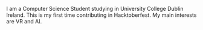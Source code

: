 I am a Computer Science Student studying in University College Dublin Ireland.
This is my first time contributing in Hacktoberfest.
My main interests are VR and AI.